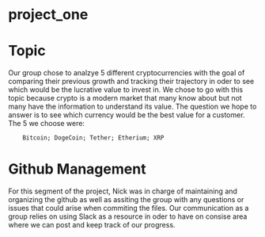 # project_one

 # Topic
 
 Our group chose to analzye 5 different cryptocurrencies with the goal of comparing their previous growth and tracking their trajectory in oder to
 see which would be the lucrative value to invest in. We chose to go with this topic because crypto is a modern market that many know about but not many
 have the information to understand its value. The question we hope to answer is to see which currency would be the best value for a customer. The 5 we choose
 were:
    
        Bitcoin; DogeCoin; Tether; Etherium; XRP 

# Github Management

 For this segment of the project, Nick was in charge of maintaining and organizing the github as well as assiting the group with 
 any questions or issues that could arise when commiting the files. Our communication as a group relies on using Slack as 
 a resource in oder to have on consise area where we can post and keep track of our progress. 
  
